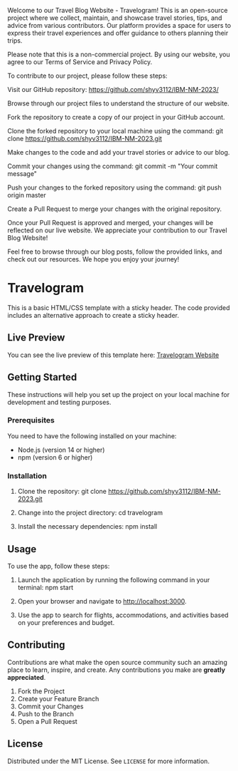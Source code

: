Welcome to our Travel Blog Website - Travelogram! This is an open-source project where we collect, maintain, and showcase travel stories, tips, and advice from various contributors. Our platform provides a space for users to express their travel experiences and offer guidance to others planning their trips.

Please note that this is a non-commercial project. By using our website, you agree to our Terms of Service and Privacy Policy.

To contribute to our project, please follow these steps:

Visit our GitHub repository: https://github.com/shyv3112/IBM-NM-2023/

Browse through our project files to understand the structure of our website.

Fork the repository to create a copy of our project in your GitHub account.

Clone the forked repository to your local machine using the command: git clone https://github.com/shyv3112/IBM-NM-2023.git

Make changes to the code and add your travel stories or advice to our blog.

Commit your changes using the command: git commit -m "Your commit message"

Push your changes to the forked repository using the command: git push origin master

Create a Pull Request to merge your changes with the original repository.

Once your Pull Request is approved and merged, your changes will be reflected on our live website. We appreciate your contribution to our Travel Blog Website!

Feel free to browse through our blog posts, follow the provided links, and check out our resources. We hope you enjoy your journey!

# Travelogram
This is a basic HTML/CSS template with a sticky header. The code provided includes an alternative approach to create a sticky header.

## Live Preview
You can see the live preview of this template here: [Travelogram Website](https://travelogram.s3-web.che01.cloud-object-storage.appdomain.cloud)

## Getting Started

These instructions will help you set up the project on your local machine for development and testing purposes.

### Prerequisites

You need to have the following installed on your machine:

- Node.js (version 14 or higher)
- npm (version 6 or higher)

### Installation

1. Clone the repository: git clone https://github.com/shyv3112/IBM-NM-2023.git

2. Change into the project directory: cd travelogram

3. Install the necessary dependencies: npm install


## Usage

To use the app, follow these steps:

1. Launch the application by running the following command in your terminal: npm start

2. Open your browser and navigate to [http://localhost:3000](http://localhost:3000).

3. Use the app to search for flights, accommodations, and activities based on your preferences and budget.

## Contributing

Contributions are what make the open source community such an amazing place to learn, inspire, and create. Any contributions you make are **greatly appreciated**.

1. Fork the Project
2. Create your Feature Branch
3. Commit your Changes
4. Push to the Branch
5. Open a Pull Request

## License

Distributed under the MIT License. See `LICENSE` for more information.






